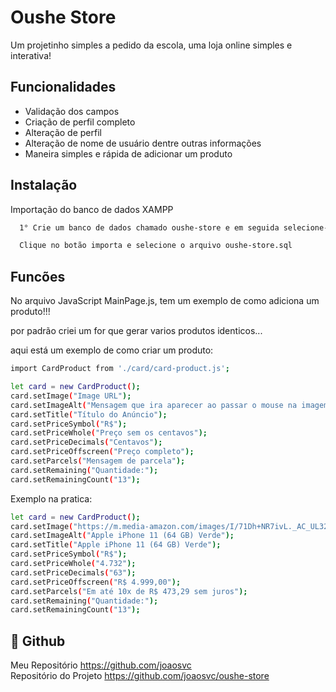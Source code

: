 
# Oushe Store

Um projetinho simples a pedido da escola, uma loja online simples e interativa!


## Funcionalidades

- Validação dos campos 
- Criação de perfil completo 
- Alteração de perfil 
- Alteração de nome de usuário dentre outras informações 
- Maneira simples e rápida de adicionar um produto 
## Instalação

Importação do banco de dados XAMPP

```bash
  1° Crie um banco de dados chamado oushe-store e em seguida selecione-o
```
```bash
  Clique no botão importa e selecione o arquivo oushe-store.sql
```

## Funcões

No arquivo JavaScript MainPage.js, tem um exemplo de como adiciona um produto!!!

por padrão criei um for que gerar varios produtos identicos...

aqui está um exemplo de como criar um produto:

```bash
import CardProduct from './card/card-product.js';

let card = new CardProduct();
card.setImage("Image URL");
card.setImageAlt("Mensagem que ira aparecer ao passar o mouse na imagem ou se ela não for carregada!");
card.setTitle("Título do Anúncio");
card.setPriceSymbol("R$");
card.setPriceWhole("Preço sem os centavos");
card.setPriceDecimals("Centavos");
card.setPriceOffscreen("Preço completo");
card.setParcels("Mensagem de parcela");
card.setRemaining("Quantidade:");
card.setRemainingCount("13");
```

Exemplo na pratica:
```bash
let card = new CardProduct();
card.setImage("https://m.media-amazon.com/images/I/71Dh+NR7ivL._AC_UL320_.jpg");
card.setImageAlt("Apple iPhone 11 (64 GB) Verde");
card.setTitle("Apple iPhone 11 (64 GB) Verde");
card.setPriceSymbol("R$");
card.setPriceWhole("4.732");
card.setPriceDecimals("63");
card.setPriceOffscreen("R$ 4.999,00");
card.setParcels("Em até 10x de R$ 473,29 sem juros");
card.setRemaining("Quantidade:");
card.setRemainingCount("13");
```

## 🚀 Github
Meu Repositório https://github.com/joaosvc \
Repositório do Projeto https://github.com/joaosvc/oushe-store
